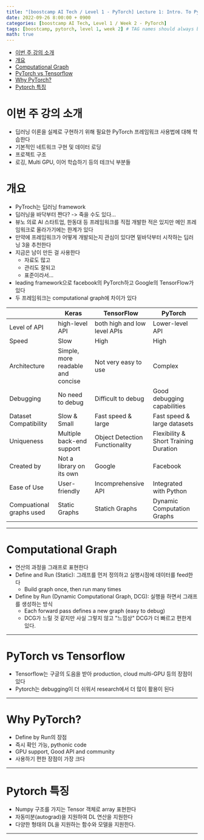 ```yaml
---
title: "[boostcamp AI Tech / Level 1 - PyTorch] Lecture 1: Intro. To PyTorch"
date: 2022-09-26 8:00:00 + 0900
categories: [boostcamp AI Tech, Level 1 / Week 2 - PyTorch]
tags: [boostcamp, pytorch, level 1, week 2]	# TAG names should always be lowercase
math: true
---
```


- [이번 주 강의 소개](#이번-주-강의-소개)
- [개요](#개요)
- [Computational Graph](#computational-graph)
- [PyTorch vs Tensorflow](#pytorch-vs-tensorflow)
- [Why PyTorch?](#why-pytorch)
- [Pytorch 특징](#pytorch-특징)


# 이번 주 강의 소개

* 딥러닝 이론을 실제로 구현하기 위해 필요한 PyTorch 프레임워크 사용법에 대해 학습한다
* 기본적인 네트워크 구현 및 데이터 로딩
* 프로젝트 구조
* 로깅, Multi GPU, 이어 학습하기 등의 테크닉 부분들

# 개요

* PyTroch는 딥러닝 framework
* 딥러닝을 바닥부터 짠다? -> 죽을 수도 있다...
* 뷰노 의료 AI 스타트업, 한동대 등 프레임워크를 직접 개발한 적은 있지만 메인 프레임워크로 올라가기에는 한계가 있다
* 만약에 프레임워크가 어떻게 개발되는지 관심이 있다면 밑바닥부터 시작하는 딥러닝 3을 추천한다
* 지금은 남이 만든 걸 사용한다
  * 자료도 많고
  * 관리도 잘되고
  * 표준이라서...
* leading framework으로 facebook의 PyTorch하고 Google의 TensorFlow가 있다
* 두 프레임워크는 computational graph에 차이가 있다

|                          | Keras                             | TensorFlow                     | PyTorch                               |
|--------------------------|-----------------------------------|--------------------------------|---------------------------------------|
| Level of API             | high-level API                    | both high and low level APIs   | Lower-level API                       |
| Speed                    | Slow                              | High                           | High                                  |
| Architecture             | Simple, more readable and concise | Not very easy to use           | Complex                               |
| Debugging                | No need to debug                  | Difficult to debug             | Good debugging capabilities           |
| Dataset Compatibility    | Slow & Small                      | Fast speed & large             | Fast speed & large datasets           |
| Uniqueness               | Multiple back-end support         | Object Detection Functionality | Flexibility & Short Training Duration |
| Created by               | Not a library on its own          | Google                         | Facebook                              |
| Ease of Use              | User-friendly                     | Incomprehensive API            | Integrated with Python                |
| Compuational graphs used | Static Graphs                     | Statich Graphs                 | Dynamic Computation Graphs            |

- - -
# Computational Graph

* 연산의 과정을 그래프로 표현한다
* Define and Run (Static): 그래프를 먼저 정의하고 실행시점에 데이터를 feed한다
  * Build graph once, then run many times
* Define by Run (Dynamic Computational Graph, DCG): 실행을 하면서 그래프를 생성하는 방식
  * Each forward pass defines a new graph (easy to debug)
  * DCG가 느릴 것 같지만 사실 그렇지 않고 "느낌상" DCG가 더 빠르고 편한게 있다.


- - -
# PyTorch vs Tensorflow

* Tensorflow는 구글의 도음을 받아 production, cloud multi-GPU 등의 장점이 있다
* Pytorch는 debugging이 더 쉬워서 research에서 더 많이 활용이 된다

- - -
# Why PyTorch?

* Define by Run의 장점
* 즉시 확인 가능, pythonic code
* GPU support, Good API and community
* 사용하기 편한 장점이 가장 크다

- - -
# Pytorch 특징

* Numpy 구조를 가지는 Tensor 객체로 array 표현한다
* 자동미분(autograd)을 지원하여 DL 연산을 지원한다
* 다양한 형태의 DL을 지원하는 함수와 모델을 지원한다.

- - -